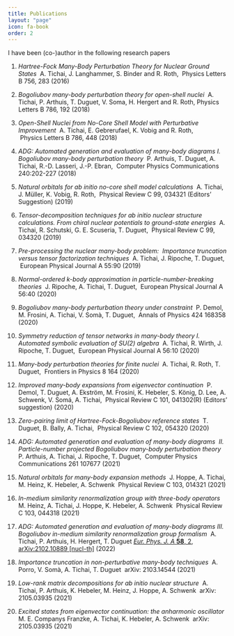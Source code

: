 ```yaml
---
title: Publications
layout: "page"
icon: fa-book
order: 2
---
```


I have been (co-)author in the following research papers

1. *Hartree-Fock Many-Body Perturbation Theory for Nuclear Ground States *
A. Tichai, J. Langhammer, S. Binder and R. Roth,
 Physics Letters B 756, 283 (2016)

2. *Bogoliubov many-body perturbation theory for open-shell nuclei*
 A. Tichai, P.  Arthuis, T. Duguet,  V. Soma, H. Hergert and R. Roth, Physics Letters B 786, 192 (2018)

3. *Open-Shell Nuclei from No-Core Shell Model with Perturbative Improvement*
 A. Tichai, E. Gebrerufael, K.  Vobig and R. Roth,  
 Physics Letters B 786, 448 (2018)

4. *ADG: Automated generation and evaluation of many-body diagrams I. Bogoliubov many-body perturbation theory *
P. Arthuis, T. Duguet, A. Tichai, R.-D. Lasseri, J.-P. Ebran,
 Computer Physics Communications 240:202-227 (2018)

5. *Natural orbitals for ab initio no-core shell model calculations *
A. Tichai, J. Müller, K. Vobig, R. Roth, 
Physical Review C 99, 034321 (Editors’ Suggestion) (2019)

6. *Tensor-decomposition techniques for ab initio nuclear structure calculations. From chiral nuclear potentials to ground-state energies *
A. Tichai, R. Schutski, G. E. Scuseria, T. Duguet,
 Physical Review C 99, 034320 (2019)

7. *Pre-processing the nuclear many-body problem:   Importance truncation versus tensor factorization techniques *
A. Tichai, J. Ripoche, T. Duguet,
 European Physical Journal A 55:90 (2019)

8. *Normal-ordered k-body approximation in particle-number-breaking theories*
 J. Ripoche, A. Tichai, T. Duguet,
 European Physical Journal A 56:40 (2020)

9. *Bogoliubov many-body perturbation theory under constraint *
P. Demol, M. Frosini, A. Tichai, V. Somà, T. Duguet,
 Annals of Physics 424 168358 (2020)

10. *Symmetry reduction of tensor networks in many-body theory I. Automated symbolic evaluation of SU(2) algebra *
A. Tichai, R. Wirth, J. Ripoche, T. Duguet,
 European Physical Journal A 56:10 (2020)

11. *Many-body perturbation theories for finite nuclei *
A. Tichai, R. Roth, T. Duguet,
 Frontiers in Physics 8 164 (2020)

12. *Improved many-body expansions from eigenvector continuation *
P. Demol, T. Duguet,  A. Ekström, M. Frosini, K. Hebeler, S. König, D. Lee, A. Schwenk, V. Somá, A. Tichai,
 Physical Review C 101, 041302(R) (Editors’ suggestion) (2020)

13. *Zero-pairing limit of Hartree-Fock-Bogoliubov reference states*
 T. Duguet,  B. Bally,  A. Tichai,
 Physical Review C 102, 054320 (2020)

14. *ADG: Automated generation and evaluation of many-body diagrams  II. Particle-number projected Bogoliubov many-body perturbation theory*
P.  Arthuis,  A. Tichai,  J. Ripoche, T. Duguet,
 Computer Physics Communications 261 107677 (2021)

15. *Natural orbitals for many-body expansion methods *
J. Hoppe,  A. Tichai, M. Heinz, K. Hebeler,  A. Schwenk
 Physical Review C 103, 014321 (2021)

16. *In-medium similarity renormalization group with three-body operators *
M. Heinz,  A. Tichai, J. Hoppe, K. Hebeler,  A. Schwenk
 Physical Review C 103, 044318 (2021)

17. *ADG: Automated generation and evaluation of many-body diagrams III. Bogoliubov in-medium similarity renormalization group formalism*
 A. Tichai, P. Arthuis, H. Hergert, T. Duguet
[*Eur. Phys. J. A* **58**, 2](https://doi.org/10.1140/epja/s10050-021-00621-6), [arXiv:2102.10889 \[nucl-th\]](https://arxiv.org/abs/2102.10889) (2022)

18. *Importance truncation in non-perturbative many-body techniques *
A. Porro, V. Somà,  A. Tichai, T. Duguet
 arXiv: 2103.14544 (2021)

19. *Low-rank matrix decompositions for ab initio nuclear structure *
A. Tichai, P. Arthuis, K. Hebeler, M. Heinz, J. Hoppe, A. Schwenk
 arXiv: 2105.03935 (2021)

20. *Excited states from eigenvector continuation: the anharmonic oscillator *
M. E. Companys Franzke, A. Tichai, K. Hebeler, A. Schwenk
 arXiv: 2105.03935 (2021)
